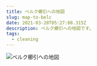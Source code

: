 ```yaml
---
title: ベルク櫛引への地図
slug: map-to-belc
date: 2021-03-28T05:27:08.315Z
description: ベルク櫛引への地図です。
tags:
  - cleaning
---
```

![ベルク櫛引への地図](/img/210328googlemap.png)